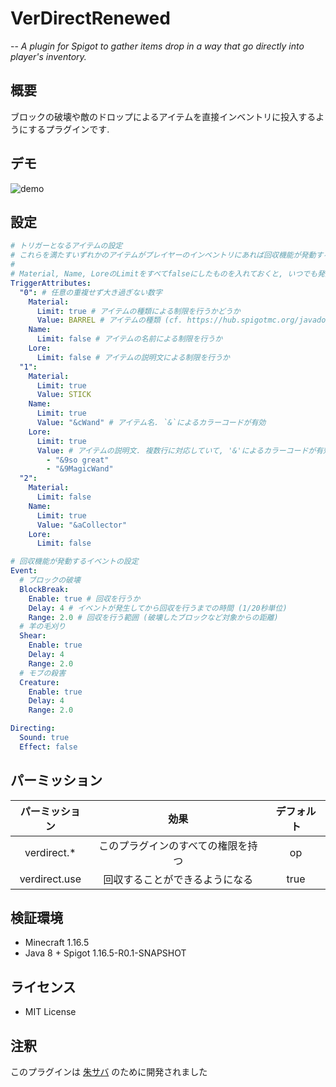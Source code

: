 # VerDirectRenewed

-- _A plugin for Spigot to gather items drop in a way that go directly into player's inventory._

## 概要

ブロックの破壊や敵のドロップによるアイテムを直接インベントリに投入するようにするプラグインです.

## デモ

![demo](https://raw.githubusercontent.com/blackbracken/VerDirectRenewed/master/demo.gif)

## 設定
```yaml
# トリガーとなるアイテムの設定
# これらを満たすいずれかのアイテムがプレイヤーのインベントリにあれば回収機能が発動する
# 
# Material, Name, LoreのLimitをすべてfalseにしたものを入れておくと, いつでも発動するようになる
TriggerAttributes:
  "0": # 任意の重複せず大き過ぎない数字
    Material:
      Limit: true # アイテムの種類による制限を行うかどうか
      Value: BARREL # アイテムの種類 (cf. https://hub.spigotmc.org/javadocs/bukkit/org/bukkit/Material.html)
    Name:
      Limit: false # アイテムの名前による制限を行うか
    Lore:
      Limit: false # アイテムの説明文による制限を行うか
  "1":
    Material:
      Limit: true
      Value: STICK
    Name:
      Limit: true
      Value: "&cWand" # アイテム名. `&`によるカラーコードが有効
    Lore:
      Limit: true
      Value: # アイテムの説明文. 複数行に対応していて, '&'によるカラーコードが有効
        - "&9so great"
        - "&9MagicWand"
  "2":
    Material:
      Limit: false
    Name:
      Limit: true
      Value: "&aCollector"
    Lore:
      Limit: false

# 回収機能が発動するイベントの設定
Event:
  # ブロックの破壊
  BlockBreak:
    Enable: true # 回収を行うか
    Delay: 4 # イベントが発生してから回収を行うまでの時間 (1/20秒単位)
    Range: 2.0 # 回収を行う範囲 (破壊したブロックなど対象からの距離)
  # 羊の毛刈り
  Shear:
    Enable: true
    Delay: 4
    Range: 2.0
  # モブの殺害
  Creature:
    Enable: true
    Delay: 4
    Range: 2.0

Directing:
  Sound: true
  Effect: false
```

## パーミッション

|パーミッション|効果|デフォルト|
|:-:|:-:|:-:|
|verdirect.*|このプラグインのすべての権限を持つ|op|
|verdirect.use|回収することができるようになる|true|

## 検証環境

* Minecraft 1.16.5
* Java 8 + Spigot 1.16.5-R0.1-SNAPSHOT

## ライセンス

* MIT License

## 注釈

このプラグインは [朱サバ](https://seesaawiki.jp/vermilion/) のために開発されました